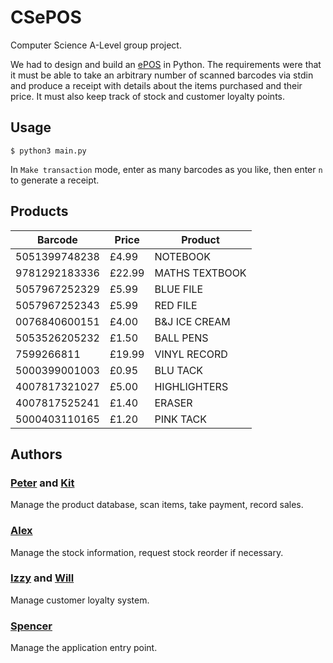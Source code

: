 # CSePOS
Computer Science A-Level group project.

We had to design and build an [ePOS](https://en.wikipedia.org/wiki/Point_of_sale) in Python. The requirements were that it must be able to take an arbitrary number of scanned barcodes via stdin and produce a receipt with details about the items purchased and their price. It must also keep track of stock and customer loyalty points.

## Usage

```console
$ python3 main.py
```

In `Make transaction` mode, enter as many barcodes as you like, then enter `n` to generate a receipt.

## Products

|Barcode|Price|Product|
|-|-|-|
|5051399748238|£4.99|NOTEBOOK|
|9781292183336|£22.99|MATHS TEXTBOOK|
|5057967252329|£5.99|BLUE FILE|
|5057967252343|£5.99|RED FILE|
|0076840600151|£4.00|B&J ICE CREAM|
|5053526205232|£1.50|BALL PENS|
|7599266811|£19.99|VINYL RECORD|
|5000399001003|£0.95|BLU TACK|
|4007817321027|£5.00|HIGHLIGHTERS|
|4007817525241|£1.40|ERASER|
|5000403110165|£1.20|PINK TACK|

## Authors

### [Peter](https://github.com/Piturnah) and [Kit](https://github.com/alfreaca)

Manage the product database, scan items, take payment, record sales.

### [Alex](https://github.com/AlexanderNoles)

Manage the stock information, request stock reorder if necessary.

### [Izzy](https://github.com/izzyav) and [Will](https://github.com/thegitwill)

Manage customer loyalty system.

### [Spencer](https://github.com/SenStrawberry)

Manage the application entry point.
